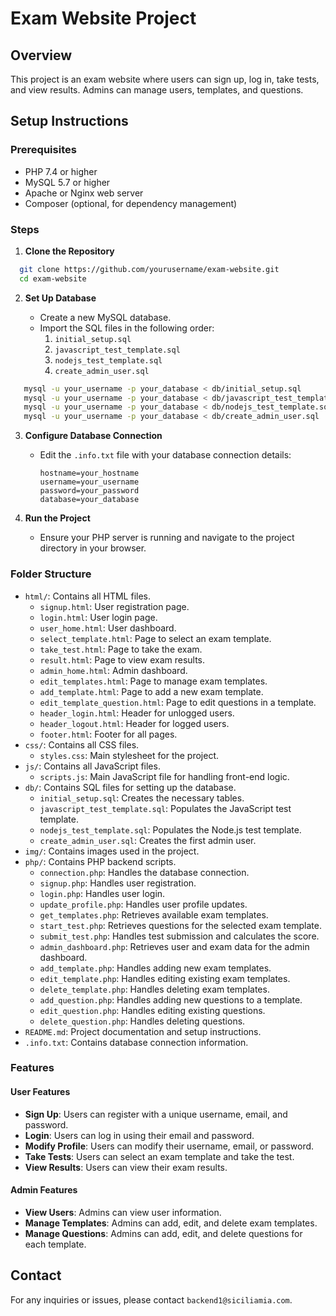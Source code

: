 # Exam Website Project

## Overview

This project is an exam website where users can sign up, log in, take tests, and view results. Admins can manage users, templates, and questions.

## Setup Instructions

### Prerequisites

- PHP 7.4 or higher
- MySQL 5.7 or higher
- Apache or Nginx web server
- Composer (optional, for dependency management)

### Steps

1. **Clone the Repository**

```bash
  git clone https://github.com/yourusername/exam-website.git
  cd exam-website
```

2. **Set Up Database**

   - Create a new MySQL database.
   - Import the SQL files in the following order:
     1. `initial_setup.sql`
     2. `javascript_test_template.sql`
     3. `nodejs_test_template.sql`
     4. `create_admin_user.sql`

```bash
   mysql -u your_username -p your_database < db/initial_setup.sql
   mysql -u your_username -p your_database < db/javascript_test_template.sql
   mysql -u your_username -p your_database < db/nodejs_test_template.sql
   mysql -u your_username -p your_database < db/create_admin_user.sql
```

3. **Configure Database Connection**

   - Edit the `.info.txt` file with your database connection details:
     ```
     hostname=your_hostname
     username=your_username
     password=your_password
     database=your_database
     ```

4. **Run the Project**
   - Ensure your PHP server is running and navigate to the project directory in your browser.

### Folder Structure

- `html/`: Contains all HTML files.
  - `signup.html`: User registration page.
  - `login.html`: User login page.
  - `user_home.html`: User dashboard.
  - `select_template.html`: Page to select an exam template.
  - `take_test.html`: Page to take the exam.
  - `result.html`: Page to view exam results.
  - `admin_home.html`: Admin dashboard.
  - `edit_templates.html`: Page to manage exam templates.
  - `add_template.html`: Page to add a new exam template.
  - `edit_template_question.html`: Page to edit questions in a template.
  - `header_login.html`: Header for unlogged users.
  - `header_logout.html`: Header for logged users.
  - `footer.html`: Footer for all pages.
- `css/`: Contains all CSS files.
  - `styles.css`: Main stylesheet for the project.
- `js/`: Contains all JavaScript files.
  - `scripts.js`: Main JavaScript file for handling front-end logic.
- `db/`: Contains SQL files for setting up the database.
  - `initial_setup.sql`: Creates the necessary tables.
  - `javascript_test_template.sql`: Populates the JavaScript test template.
  - `nodejs_test_template.sql`: Populates the Node.js test template.
  - `create_admin_user.sql`: Creates the first admin user.
- `img/`: Contains images used in the project.
- `php/`: Contains PHP backend scripts.
  - `connection.php`: Handles the database connection.
  - `signup.php`: Handles user registration.
  - `login.php`: Handles user login.
  - `update_profile.php`: Handles user profile updates.
  - `get_templates.php`: Retrieves available exam templates.
  - `start_test.php`: Retrieves questions for the selected exam template.
  - `submit_test.php`: Handles test submission and calculates the score.
  - `admin_dashboard.php`: Retrieves user and exam data for the admin dashboard.
  - `add_template.php`: Handles adding new exam templates.
  - `edit_template.php`: Handles editing existing exam templates.
  - `delete_template.php`: Handles deleting exam templates.
  - `add_question.php`: Handles adding new questions to a template.
  - `edit_question.php`: Handles editing existing questions.
  - `delete_question.php`: Handles deleting questions.
- `README.md`: Project documentation and setup instructions.
- `.info.txt`: Contains database connection information.

### Features

#### User Features

- **Sign Up**: Users can register with a unique username, email, and password.
- **Login**: Users can log in using their email and password.
- **Modify Profile**: Users can modify their username, email, or password.
- **Take Tests**: Users can select an exam template and take the test.
- **View Results**: Users can view their exam results.

#### Admin Features

- **View Users**: Admins can view user information.
- **Manage Templates**: Admins can add, edit, and delete exam templates.
- **Manage Questions**: Admins can add, edit, and delete questions for each template.

## Contact

For any inquiries or issues, please contact `backend1@siciliamia.com`.
